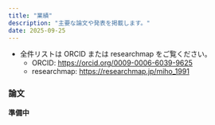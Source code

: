 ```yaml
---
title: "業績"
description: "主要な論文や発表を掲載します。"
date: 2025-09-25
---
```

  
- 全件リストは ORCID または researchmap をご覧ください。
  - ORCID: <https://orcid.org/0009-0006-6039-9625>
  - researchmap: <https://researchmap.jp/miho_1991>
  
### 論文  
**準備中**  

